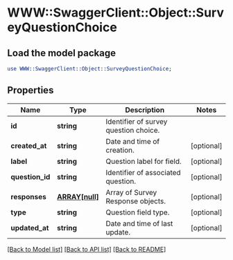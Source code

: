 # WWW::SwaggerClient::Object::SurveyQuestionChoice

## Load the model package
```perl
use WWW::SwaggerClient::Object::SurveyQuestionChoice;
```

## Properties
Name | Type | Description | Notes
------------ | ------------- | ------------- | -------------
**id** | **string** | Identifier of survey question choice. | 
**created_at** | **string** | Date and time of creation. | [optional] 
**label** | **string** | Question label for field. | [optional] 
**question_id** | **string** | Identifier of associated question. | [optional] 
**responses** | [**ARRAY[null]**](.md) | Array of Survey Response objects. | [optional] 
**type** | **string** | Question field type. | [optional] 
**updated_at** | **string** | Date and time of last update. | [optional] 

[[Back to Model list]](../README.md#documentation-for-models) [[Back to API list]](../README.md#documentation-for-api-endpoints) [[Back to README]](../README.md)


